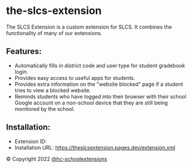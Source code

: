 # the-slcs-extension

The SLCS Extension is a custom extension for SLCS. It combines the functionality of many of our extensions. 

## Features:
- Automatically fills in district code and user type for student gradebook login.
- Provides easy access to useful apps for students.
- Provides extra information on the "website blocked" page if a student tries to view a blocked website.
- Reminds students who have logged into their browser with their school Google account on a non-school device that they are still being monitored by the school.

## Installation:
- Extension ID: 
- Installation URL: https://theslcsextension.pages.dev/extension.xml

&copy; Copyright 2022 [@hc-schoolextensions](https://github.dev/hc-schoolextensions/ '@hc-schoolextensions')
